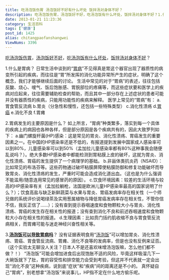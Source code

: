 ```yaml
---
title: 吃汤泡饭伤胃 汤泡饭好不好有什么坏处 饭拌汤对身体不好？
description: 吃汤泡饭伤胃，汤泡饭好不好，吃汤泡饭有什么坏处，饭拌汤对身体不好？1.什么是胃病？日常生活中谈到的“胃病”不见得真是胃这个器官出现了器质性的病变所引起的疾病，而往往是“胃”所发挥的消化功能异常所产生的症状，明确了这个概念，我们才能够继续后面的讨论。生活中常见的对于“胃病”的表述，往往包括反酸、烧心、嗳气、饭后饱胀感、胃脘部
date: 2013-01-21 11:23:36
category: 生活百科
tags: ['健康']
post_id: 1425
alias: chitangpaofanshangwei
ViewNums: 3396
---
```


[吃汤泡饭伤胃](/blog/chitangpaofanshangwei)，[汤泡饭好不好](/blog/chitangpaofanshangwei)，[吃汤泡饭有什么坏处](/blog/chitangpaofanshangwei)，[饭拌汤对身体不好](/blog/chitangpaofanshangwei)？

1.什么是胃病？
日常生活中谈到的“[胃病](/blog/chitangpaofanshangwei)”不见得真是胃这个器官出现了器质性的病变所引起的疾病，而往往是“胃”所发挥的消化功能异常所产生的症状，明确了这个概念，我们才能够继续后面的讨论。
生活中常见的对于“胃病”的表述，往往包括反酸、烧心、嗳气、饭后饱胀感、胃脘部位的疼痛等，而这些症状要和医学上的疾病对应起来，往往需要辅助检查的帮助，而且其中一部分存在上述症状的患者可能并没有器质性的疾病，只能用功能性的疾病来解释。
医学上常见的“胃病”有：
a.胃食管反流病
b.胃炎（分急性和慢性，还包括一些特殊类型）
c.消化性溃疡
d.[胃癌](/blog/chitangpaofanshangwei)
e.消化不良
f.胃瘫

2.胃病发生的主要原因是什么？
如上所言，“胃病”种类繁多，落实到每一个具体的疾病上的病因也各种各样，但是部分原因是各个疾病共有的，因此大致罗列如下：
a.幽门螺旋杆菌(HP)感染：这是常见的胃炎、消化性溃疡、胃癌发生的重要因素之一。在中国的HP感染率还是不低的，有报道提到发展中国家成人感染率可以到80%，儿童感染率可以到50%（孟加拉儿童感染率都有80%这种事我会随便乱说吗？）。绝大多数HP感染者中都能检测到胃粘膜上皮的破坏，这就为胃炎、消化性溃疡、胃癌的发生提供了一个病理学的基础。
b.非甾体类抗炎药（NSAID）：比如常见的布洛芬等。这些药物通过破坏粘膜屏障使粘膜防御和修复功能破坏而导致胃炎、消化性溃疡的发生，严重时可能会造成消化道出血。（这也是为什么强调不能滥用/随意连用常见的感冒药的原因）。
c.饮食环境因素：较差的生活环境与较高的HP感染率有关（孟加拉躺枪，法国是欧洲儿童HP感染率最高的国家说明了什么？）；饮食高盐与缺乏新鲜蔬菜与水果与胃炎、胃癌发病率存在相关性（一个师兄做的系统评价说喝绿茶及实用葱属植物与降低胃癌发病率存在相关性，不管你信不信，我反正信了……）；没有查到提示吞咽速度和食物颗粒大小与胃炎、消化性溃疡、胃癌的发生存在相关性的报道；没有查到消化不良和前述吞咽速度和食物颗粒大小存在相关性的报道。
d.生理因素：比如贲门括约肌收缩不良与胃食管反流病相关，而胃瘫可能与迷走神经兴奋性相关等。

3.**[汤泡饭可以导致胃病吗](/blog/chitangpaofanshangwei)**？
没有证据表明食用“[汤泡饭](/blog/chitangpaofanshangwei)”可以增加胃炎、消化性溃疡、胃癌、胃食管反流病、胃瘫、消化不良等的发病率，但是也没有反例来证否。（这个实验太无聊没人关注？日本人不是还喜欢味增汤泡饭嘛，怎么他们都不做？！）
“汤泡饭”可能会增加进食后出现饱胀不适的风险，毕竟这样吸溜几下一大碗饭就下了肚，胃的容受性和排空能力会受到考验，但这并不代表就一定会出现“消化不良”这种疾病，说到底“症状”和“疾病”间的距离还是不小的。
真怀疑自己“胃病”，别老想拿“汤泡饭”来说事儿，HP指不定在什么地方偷乐呢。

